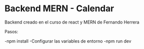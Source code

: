 # Backend MERN - Calendar

Backend creado en el curso de react y MERN de Fernando Herrera

Pasos:

-npm install
-Configurar las variables de entorno
-npm run dev
